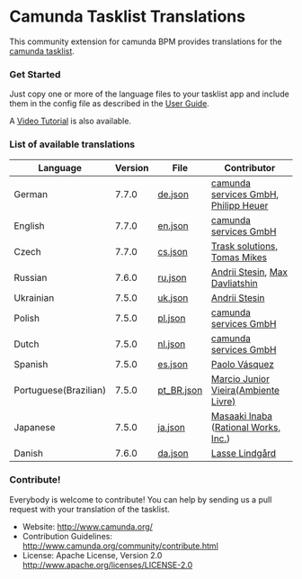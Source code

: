 # Camunda Tasklist Translations


This community extension for camunda BPM provides translations for the [camunda tasklist](https://github.com/camunda/camunda-bpm-webapp).

### Get Started

Just copy one or more of the language files to your tasklist app and include them in the config file as described in the [User Guide](http://docs.camunda.org/latest/guides/user-guide/#tasklist-customizing-localization).

A [Video Tutorial](https://blog.camunda.org/post/2014/12/internationalization-in-camunda-bpm/
) is also available.

### List of available translations

| Language             | Version | File                             | Contributor                                                            |
|----------------------|---------|----------------------------------|------------------------------------------------------------------------|
| German               | 7.7.0   | [de.json](/locales/de.json)      | [camunda services GmbH](https://github.com/camunda), [Philipp Heuer](https://github.com/PhilippHeuer)                    |
| English              | 7.7.0   | [en.json](/locales/en.json)      | [camunda services GmbH](https://github.com/camunda)                    |
| Czech                | 7.7.0   | [cs.json](/locales/cs.json)      | [Trask solutions, Tomas Mikes](https://github.com/mikibo)              |
| Russian              | 7.6.0   | [ru.json](/locales/ru.json)      | [Andrii Stesin](https://github.com/astesin), [Max Davliatshin](https://github.com/TitanUser)                        |
| Ukrainian            | 7.5.0   | [uk.json](/locales/uk.json)      | [Andrii Stesin](https://github.com/astesin)                            |
| Polish               | 7.5.0   | [pl.json](/locales/pl.json)      | [camunda services GmbH](https://github.com/camunda)                    |
| Dutch                | 7.5.0   | [nl.json](/locales/nl.json)      | [camunda services GmbH](https://github.com/camunda)                    |
| Spanish              | 7.5.0   | [es.json](/locales/es.json)      | [Paolo Vásquez](https://github.com/paolovas)                           |
| Portuguese(Brazilian)| 7.5.0   | [pt_BR.json](/locales/pt_BR.json)| [Marcio Junior Vieira(Ambiente Livre)](http://www.ambientelivre.com.br)|
| Japanese             | 7.5.0   | [ja.json](/locales/ja.json)      | [Masaaki Inaba](https://github.com/mas178) ([Rational Works, Inc.](http://rational.works))|
| Danish               | 7.6.0   | [da.json](/locales/da.json)      | [Lasse Lindgård](https://github.com/lldata)                            |


### Contribute!

Everybody is welcome to contribute! You can help by sending us a pull request with your translation of the tasklist.

  * Website: http://www.camunda.org/
  * Contribution Guidelines: http://www.camunda.org/community/contribute.html
  * License: Apache License, Version 2.0  http://www.apache.org/licenses/LICENSE-2.0
